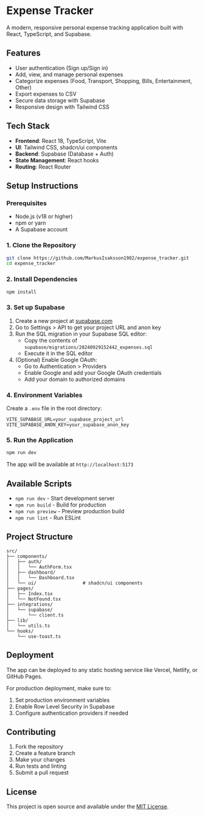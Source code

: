 # Expense Tracker

A modern, responsive personal expense tracking application built with React, TypeScript, and Supabase.

## Features

- User authentication (Sign up/Sign in)
- Add, view, and manage personal expenses
- Categorize expenses (Food, Transport, Shopping, Bills, Entertainment, Other)
- Export expenses to CSV
- Secure data storage with Supabase
- Responsive design with Tailwind CSS

## Tech Stack

- **Frontend**: React 18, TypeScript, Vite
- **UI**: Tailwind CSS, shadcn/ui components
- **Backend**: Supabase (Database + Auth)
- **State Management**: React hooks
- **Routing**: React Router

## Setup Instructions

### Prerequisites

- Node.js (v18 or higher)
- npm or yarn
- A Supabase account

### 1. Clone the Repository

```bash
git clone https://github.com/MarkusIsaksson1982/expense_tracker.git
cd expense_tracker
```

### 2. Install Dependencies

```bash
npm install
```

### 3. Set up Supabase

1. Create a new project at [supabase.com](https://supabase.com)
2. Go to Settings > API to get your project URL and anon key
3. Run the SQL migration in your Supabase SQL editor:
   - Copy the contents of `supabase/migrations/20240929152442_expenses.sql`
   - Execute it in the SQL editor
4. (Optional) Enable Google OAuth:
   - Go to Authentication > Providers
   - Enable Google and add your Google OAuth credentials
   - Add your domain to authorized domains

### 4. Environment Variables

Create a `.env` file in the root directory:

```env
VITE_SUPABASE_URL=your_supabase_project_url
VITE_SUPABASE_ANON_KEY=your_supabase_anon_key
```

### 5. Run the Application

```bash
npm run dev
```

The app will be available at `http://localhost:5173`

## Available Scripts

- `npm run dev` - Start development server
- `npm run build` - Build for production
- `npm run preview` - Preview production build
- `npm run lint` - Run ESLint

## Project Structure

```
src/
├── components/
│   ├── auth/
│   │   └── AuthForm.tsx
│   ├── dashboard/
│   │   └── Dashboard.tsx
│   └── ui/                 # shadcn/ui components
├── pages/
│   ├── Index.tsx
│   └── NotFound.tsx
├── integrations/
│   └── supabase/
│       └── client.ts
├── lib/
│   └── utils.ts
└── hooks/
    └── use-toast.ts
```

## Deployment

The app can be deployed to any static hosting service like Vercel, Netlify, or GitHub Pages.

For production deployment, make sure to:
1. Set production environment variables
2. Enable Row Level Security in Supabase
3. Configure authentication providers if needed

## Contributing

1. Fork the repository
2. Create a feature branch
3. Make your changes
4. Run tests and linting
5. Submit a pull request

## License

This project is open source and available under the [MIT License](LICENSE).